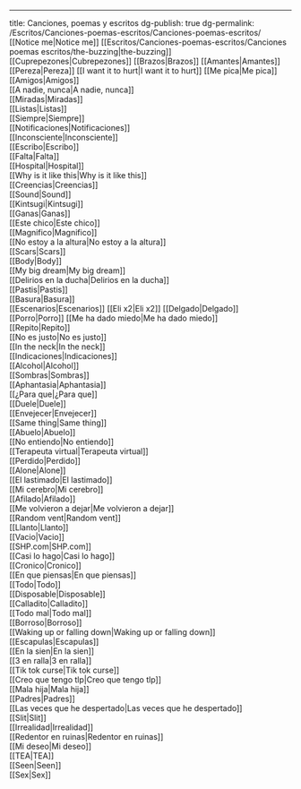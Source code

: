 ---
title: Canciones, poemas y escritos
dg-publish: true
dg-permalink: /Escritos/Canciones-poemas-escritos/Canciones-poemas-escritos/
[[Notice me|Notice me]]
[[Escritos/Canciones-poemas-escritos/Canciones poemas escritos/the-buzzing|the-buzzing]]
[[Cuprepezones|Cubrepezones]]
[[Brazos|Brazos]]
[[Amantes|Amantes]] 
[[Pereza|Pereza]]
[[I want it to hurt|I want it to hurt]]
[[Me pica|Me pica]]
[[Amigos|Amigos]]  
[[A nadie, nunca|A nadie, nunca]]  
[[Miradas|Miradas]]  
[[Listas|Listas]]  
[[Siempre|Siempre]]  
[[Notificaciones|Notificaciones]]  
[[Inconsciente|Inconsciente]]  
[[Escribo|Escribo]]  
[[Falta|Falta]]  
[[Hospital|Hospital]]  
[[Why is it like this|Why is it like this]]  
[[Creencias|Creencias]]  
[[Sound|Sound]]  
[[Kintsugi|Kintsugi]]  
[[Ganas|Ganas]]  
[[Este chico|Este chico]]  
[[Magnifico|Magnifico]]  
[[No estoy a la altura|No estoy a la altura]]  
[[Scars|Scars]]  
[[Body|Body]]  
[[My big dream|My big dream]]  
[[Delirios en la ducha|Delirios en la ducha]]  
[[Pastis|Pastis]]  
[[Basura|Basura]]  
[[Escenarios|Escenarios]]
[[Eli x2|Eli x2]]
[[Delgado|Delgado]]
[[Porro|Porro]]
[[Me ha dado miedo|Me ha dado miedo]]  
[[Repito|Repito]]  
[[No es justo|No es justo]]  
[[In the neck|In the neck]]  
[[Indicaciones|Indicaciones]]  
[[Alcohol|Alcohol]]  
[[Sombras|Sombras]]  
[[Aphantasia|Aphantasia]]  
[[¿Para que|¿Para que]]  
[[Duele|Duele]]  
[[Envejecer|Envejecer]]  
[[Same thing|Same thing]]  
[[Abuelo|Abuelo]]  
[[No entiendo|No entiendo]]  
[[Terapeuta virtual|Terapeuta virtual]]  
[[Perdido|Perdido]]  
[[Alone|Alone]]  
[[El lastimado|El lastimado]]  
[[Mi cerebro|Mi cerebro]]  
[[Afilado|Afilado]]  
[[Me volvieron a dejar|Me volvieron a dejar]]  
[[Random vent|Random vent]]  
[[Llanto|Llanto]]  
[[Vacio|Vacio]]  
[[SHP.com|SHP.com]]  
[[Casi lo hago|Casi lo hago]]  
[[Cronico|Cronico]]  
[[En que piensas|En que piensas]]  
[[Todo|Todo]]  
[[Disposable|Disposable]]  
[[Calladito|Calladito]]  
[[Todo mal|Todo mal]]  
[[Borroso|Borroso]]  
[[Waking up or falling down|Waking up or falling down]]  
[[Escapulas|Escapulas]]  
[[En la sien|En la sien]]  
[[3 en ralla|3 en ralla]]  
[[Tik tok curse|Tik tok curse]]  
[[Creo que tengo tlp|Creo que tengo tlp]]  
[[Mala hija|Mala hija]]  
[[Padres|Padres]]  
[[Las veces que he despertado|Las veces que he despertado]]  
[[Slit|Slit]]  
[[Irrealidad|Irrealidad]]  
[[Redentor en ruinas|Redentor en ruinas]]  
[[Mi deseo|Mi deseo]]  
[[TEA|TEA]]  
[[Seen|Seen]]  
[[Sex|Sex]]  

